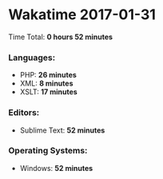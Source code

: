 # Wakatime 2017-01-31

Time Total: **0 hours 52 minutes**

### Languages:
- PHP: **26 minutes** 
- XML: **8 minutes** 
- XSLT: **17 minutes** 

### Editors:
- Sublime Text: **52 minutes** 

### Operating Systems:
- Windows: **52 minutes** 

